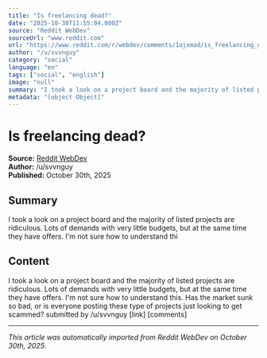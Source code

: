 ```yaml
---
title: "Is freelancing dead?"
date: "2025-10-30T11:55:04.000Z"
source: "Reddit WebDev"
sourceUrl: "www.reddit.com"
url: "https://www.reddit.com/r/webdev/comments/1ojxmad/is_freelancing_dead/"
author: "/u/svvnguy"
category: "social"
language: "en"
tags: ["social", "english"]
image: "null"
summary: "I took a look on a project board and the majority of listed projects are ridiculous. Lots of demands with very little budgets, but at the same time they have offers. I'm not sure how to understand thi"
metadata: "[object Object]"
---
```


# Is freelancing dead?

**Source:** [Reddit WebDev](https://www.reddit.com/r/webdev/comments/1ojxmad/is_freelancing_dead/)  
**Author:** /u/svvnguy  
**Published:** October 30th, 2025  

## Summary

I took a look on a project board and the majority of listed projects are ridiculous. Lots of demands with very little budgets, but at the same time they have offers. I'm not sure how to understand thi

## Content

I took a look on a project board and the majority of listed projects are ridiculous. Lots of demands with very little budgets, but at the same time they have offers. I'm not sure how to understand this. Has the market sunk so bad, or is everyone posting these type of projects just looking to get scammed? submitted by /u/svvnguy [link] [comments]

---

*This article was automatically imported from Reddit WebDev on October 30th, 2025.*
